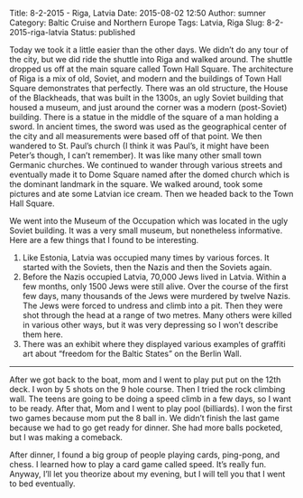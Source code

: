 Title: 8-2-2015 - Riga, Latvia
Date: 2015-08-02 12:50
Author: sumner
Category: Baltic Cruise and Northern Europe
Tags: Latvia, Riga
Slug: 8-2-2015-riga-latvia
Status: published

Today we took it a little easier than the other days. We didn’t do any
tour of the city, but we did ride the shuttle into Riga and walked
around. The shuttle dropped us off at the main square called Town Hall
Square. The architecture of Riga is a mix of old, Soviet, and modern and
the buildings of Town Hall Square demonstrates that perfectly. There was
an old structure, the House of the Blackheads, that was built in the
1300s, an ugly Soviet building that housed a museum, and just around the
corner was a modern (post-Soviet) building. There is a statue in the
middle of the square of a man holding a sword. In ancient times, the
sword was used as the geographical center of the city and all
measurements were based off of that point. We then wandered to St.
Paul’s church (I think it was Paul’s, it might have been Peter’s though,
I can’t remember). It was like many other small town Germanic churches.
We continued to wander through various streets and eventually made it to
Dome Square named after the domed church which is the dominant landmark
in the square. We walked around, took some pictures and ate some Latvian
ice cream. Then we headed back to the Town Hall Square.

We went into the Museum of the Occupation which was located in the ugly
Soviet building. It was a very small museum, but nonetheless
informative. Here are a few things that I found to be interesting.

1.  Like Estonia, Latvia was occupied many times by various forces. It
    started with the Soviets, then the Nazis and then the Soviets again.
2.  Before the Nazis occupied Latvia, 70,000 Jews lived in Latvia.
    Within a few months, only 1500 Jews were still alive. Over the
    course of the first few days, many thousands of the Jews were
    murdered by twelve Nazis. The Jews were forced to undress and climb
    into a pit. Then they were shot through the head at a range of two
    metres. Many others were killed in various other ways, but it was
    very depressing so I won’t describe them here.
3.  There was an exhibit where they displayed various examples of
    graffiti art about “freedom for the Baltic States” on the Berlin
    Wall.

------------------------------------------------------------------------

After we got back to the boat, mom and I went to play put put on the
12th deck. I won by 5 shots on the 9 hole course. Then I tried the rock
climbing wall. The teens are going to be doing a speed climb in a few
days, so I want to be ready. After that, Mom and I went to play pool
(billiards). I won the first two games because mom put the 8 ball in. We
didn’t finish the last game because we had to go get ready for dinner.
She had more balls pocketed, but I was making a comeback.

After dinner, I found a big group of people playing cards, ping-pong,
and chess. I learned how to play a card game called speed. It’s really
fun. Anyway, I’ll let you theorize about my evening, but I will tell you
that I went to bed eventually.
